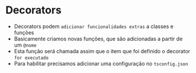 # Decorators
- Decorators podem `adicionar funcionalidades extras` a classes e funções
- Basicamente criamos novas funções, que são adicionadas a partir de um `@nome`
- Esta função será chamada assim que o item que foi definido o decorator `for executado`
- Para habilitar precisamos adicionar uma configuração no `tsconfig.json`